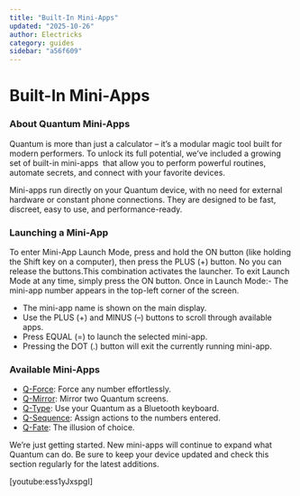 ```yaml
---
title: "Built-In Mini-Apps"
updated: "2025-10-26"
author: Electricks
category: guides
sidebar: "a56f609"
---
```


# Built-In Mini-Apps

### About Quantum Mini-Apps

Quantum is more than just a calculator – it’s a modular magic tool built for modern performers. To unlock its full potential, we’ve included a growing set of built-in mini-apps  that allow you to perform powerful routines, automate secrets, and connect with your favorite devices.

Mini-apps run directly on your Quantum device, with no need for external hardware or constant phone connections. They are designed to be fast, discreet, easy to use, and performance-ready.

### Launching a Mini-App

To enter Mini-App Launch Mode, press and hold the ON button (like holding the Shift key on a computer), then press the PLUS (+) button. No you can release the buttons.This combination activates the launcher. To exit Launch Mode at any time, simply press the ON button. Once in Launch Mode:- The mini-app number appears in the top-left corner of the screen.
- The mini-app name is shown on the main display.
- Use the PLUS (+) and MINUS (–) buttons to scroll through available apps.
- Press EQUAL (=) to launch the selected mini-app.
- Pressing the DOT (.) button will exit the currently running mini-app.

### Available Mini-Apps

- [Q-Force](https://electricks.info/docs/quantum/q-force/): Force any number effortlessly.
- [Q-Mirror](https://electricks.info/docs/quantum/q-mirror/): Mirror two Quantum screens.
- [Q-Type](https://electricks.info/docs/quantum/q-type/): Use your Quantum as a Bluetooth keyboard.
- [Q-Sequence](https://electricks.info/docs/quantum/q-sequence/): Assign actions to the numbers entered.
- [Q-Fate](https://electricks.info/docs/quantum/q-fate/): The illusion of choice.

We’re just getting started. New mini-apps will continue to expand what Quantum can do. Be sure to keep your device updated and check this section regularly for the latest additions.

[youtube:ess1yJxspgI]